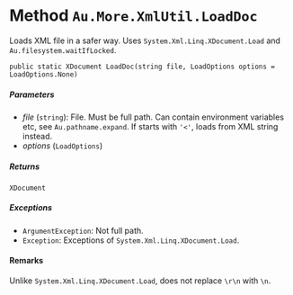 # Method `Au.More.XmlUtil.LoadDoc`

Loads XML file in a safer way. Uses `System.Xml.Linq.XDocument.Load` and `Au.filesystem.waitIfLocked`.

```
public static XDocument LoadDoc(string file, LoadOptions options = LoadOptions.None)
```

##### Parameters

- *file*  (`string`):
    File. Must be full path. Can contain environment variables etc, see `Au.pathname.expand`. If starts with `'<'`, loads from XML string instead.
- *options*  (`LoadOptions`)

##### Returns

`XDocument`

##### Exceptions

- `ArgumentException`:
    Not full path.
- `Exception`:
    Exceptions of `System.Xml.Linq.XDocument.Load`.

#### Remarks

Unlike `System.Xml.Linq.XDocument.Load`, does not replace `\r\n` with `\n`.